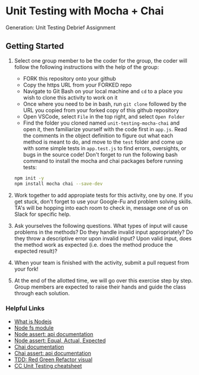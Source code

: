 # Unit Testing with Mocha + Chai

Generation: Unit Testing Debrief Assignment

## Getting Started

1. Select one group member to be the coder for the group, the coder will follow the following instructions with the help of the group:
    * FORK this repository onto your github
    * Copy the https URL from your FORKED repo
    * Navigate to Git Bash on your local machine and `cd` to a place you wish to clone this activity to work on it
    * Once where you need to be in bash, run `git clone` followed by the URL you copied from your forked copy of this github repository
    * Open VSCode, select `File` in the top right, and select `Open Folder`
    * Find the folder you cloned named `unit-testing-mocha-chai` and open it, then familiarize yourself with the code first in `app.js`.  Read the comments in the object definition to figure out what each method is meant to do, and move to the `test` folder and come up with some simple tests in `app.test.js` to find errors, oversights, or bugs in the source code! Don't forget to run the following bash command to install the mocha and chai packages before running tests:

    ```bash
    npm init -y
    npm install mocha chai --save-dev
    ```

2. Work together to add appropiate tests for this activity, one by one. If you get stuck, don't forget to use your Google-Fu and problem solving skills. TA's will be hopping into each room to check in, message one of us on Slack for specific help.

3. Ask yourselves the following questions.  What types of input will cause problems in the methods? Do they handle invalid input appropriately? Do they throw a descriptive error upon invalid input? Upon valid input, does the method work as expected (i.e. does the method produce the expected result)?

4. When your team is finished with the activity, submit a pull request from your fork!

5. At the end of the allotted time, we will go over this exercise step by step. Group members are expected to raise their hands and guide the class through each solution.

### Helpful Links

* [What is Nodejs](https://www.codecademy.com/article/what-is-node)
* [Node fs module](https://nodejs.dev/learn/the-nodejs-fs-module)
* [Node assert: api documentation](https://nodejs.org/api/assert.html)
* [Node assert: Equal, Actual, Expected](https://nodejs.org/api/assert.html#assert_assert_equal_actual_expected_message)
* [Chai documentation](https://www.chaijs.com/)
* [Chai assert: api documentation](https://www.chaijs.com/api/assert/)
* [TDD: Red Green Refactor visual](https://content.codecademy.com/programs/tdd-js/articles/red-green-refactor-tdd.png)
* [CC Unit Testing cheatsheet](https://www.codecademy.com/learn/learn-javascript-unit-testing/modules/learn-mocha-and-assert/cheatsheet)
